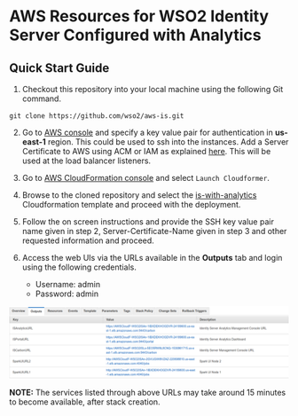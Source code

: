 # AWS Resources for WSO2 Identity Server Configured with Analytics

## Quick Start Guide

1. Checkout this repository into your local machine using the following Git command.
```
git clone https://github.com/wso2/aws-is.git
```

2. Go to [AWS console](https://console.aws.amazon.com/ec2/v2/home#KeyPairs:sort=keyName) and specify a key value pair for authentication in **us-east-1** region. This could be used to ssh into the instances. Add a Server Certificate to AWS using ACM or IAM as explained [here](https://docs.aws.amazon.com/IAM/latest/UserGuide/id_credentials_server-certs.html). This will be used at the load balancer listeners.

3. Go to [AWS CloudFormation console](https://console.aws.amazon.com/cloudformation/home) and select ``Launch Cloudformer``.

4. Browse to the cloned repository and select the [is-with-analytics](https://github.com/wso2/aws-is/tree/master/is-with-analytics) Cloudformation template and proceed with the deployment.

5. Follow the on screen instructions and provide the SSH key value pair name given in step 2, Server-Certificate-Name given in step 3 and other requested information and proceed.

6. Access the web UIs via the URLs available in the **Outputs** tab and login using the following credentials.
   * Username: admin <br>
   * Password: admin

![pattern2](../images/is-with-analytics.png)

**NOTE:** The services listed through above URLs may take around 15 minutes to become available, after stack creation.
